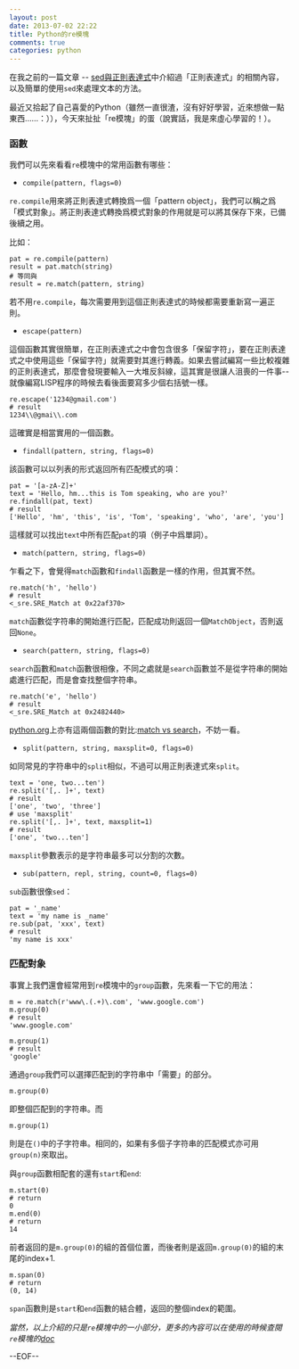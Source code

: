 ```yaml
---
layout: post
date: 2013-07-02 22:22
title: Python的re模塊
comments: true
categories: python
---
```


在我之前的一篇文章 -- [sed與正則表達式](http://www.shaofantasy.cn/2013-05-learn-sed/)中介紹過「正則表達式」的相關內容，以及簡單的使用`sed`來處理文本的方法。

最近又拾起了自己喜愛的Python（雖然一直很渣，沒有好好學習，近來想做一點東西……：）），今天來扯扯「re模塊」的蛋（說實話，我是來虛心學習的！）。

### 函數

我們可以先來看看`re`模塊中的常用函數有哪些：

- `compile(pattern, flags=0)`

`re.compile`用來將正則表達式轉換爲一個「pattern object」，我們可以稱之爲「模式對象」。將正則表達式轉換爲模式對象的作用就是可以將其保存下來，已備後續之用。

比如：

    pat = re.compile(pattern)
    result = pat.match(string)
	# 等同與
	result = re.match(pattern, string)
	
若不用`re.compile`，每次需要用到這個正則表達式的時候都需要重新寫一遍正則。

- `escape(pattern)`

這個函數其實很簡單，在正則表達式之中會包含很多「保留字符」，要在正則表達式之中使用這些「保留字符」就需要對其進行轉義。如果去嘗試編寫一些比較複雜的正則表達式，那麼會發現要輸入一大堆反斜線，這其實是很讓人沮喪的一件事--就像編寫LISP程序的時候去看後面要寫多少個右括號一樣。

    re.escape('1234@gmail.com')
	# result
	1234\\@gmai\\.com

這確實是相當實用的一個函數。

- `findall(pattern, string, flags=0)`

該函數可以以列表的形式返回所有匹配模式的項：

    pat = '[a-zA-Z]+'
    text = 'Hello, hm...this is Tom speaking, who are you?'
	re.findall(pat, text)
	# result
	['Hello', 'hm', 'this', 'is', 'Tom', 'speaking', 'who', 'are', 'you']

這樣就可以找出`text`中所有匹配`pat`的項（例子中爲單詞）。
	

- `match(pattern, string, flags=0)`

乍看之下，會覺得`match`函數和`findall`函數是一樣的作用，但其實不然。

    re.match('h', 'hello')
	# result
	<_sre.SRE_Match at 0x22af370>
	
`match`函數從字符串的開始進行匹配，匹配成功則返回一個`MatchObject`，否則返回`None`。

- `search(pattern, string, flags=0)`

`search`函數和`match`函數很相像，不同之處就是`search`函數並不是從字符串的開始處進行匹配，而是會查找整個字符串。

    re.match('e', 'hello')
	# result
	<_sre.SRE_Match at 0x2482440>
	
[python.org](www.python.org)上亦有這兩個函數的對比:[match vs search](http://docs.python.org/2/library/re.html#search-vs-match)，不妨一看。

- `split(pattern, string, maxsplit=0, flags=0)`

如同常見的字符串中的`split`相似，不過可以用正則表達式來`split`。

    text = 'one, two...ten')
    re.split('[,. ]+', text)
	# result
	['one', 'two', 'three']
	# use 'maxsplit'
	re.split('[,. ]+', text, maxsplit=1)
	# result
	['one', 'two...ten']
	
`maxsplit`參數表示的是字符串最多可以分割的次數。

- `sub(pattern, repl, string, count=0, flags=0)`

`sub`函數很像`sed`：

    pat = '_name'
	text = 'my name is _name'
	re.sub(pat, 'xxx', text)
	# result
	'my name is xxx'

### 匹配對象

事實上我們還會經常用到`re`模塊中的`group`函數，先來看一下它的用法：

    m = re.match(r'www\.(.+)\.com', 'www.google.com')
	m.group(0)
	# result
	'www.google.com'
	
	m.group(1)
	# result
	'google'
	
通過`group`我們可以選擇匹配到的字符串中「需要」的部分。

    m.group(0)

即整個匹配到的字符串。而

    m.group(1)
	
則是在`()`中的子字符串。相同的，如果有多個子字符串的匹配模式亦可用`group(n)`來取出。

與`group`函數相配套的還有`start`和`end`:

    m.start(0)
	# return
	0
	m.end(0)
	# return 
	14
	
前者返回的是`m.group(0)`的組的首個位置，而後者則是返回`m.group(0)`的組的末尾的index+1.

    m.span(0)
	# return
	(0, 14)
	
`span`函數則是`start`和`end`函數的結合體，返回的整個index的範圍。


*當然，以上介紹的只是`re`模塊中的一小部分，更多的內容可以在使用的時候查閱`re`模塊的[doc](http://docs.python.org/2/library/re.html)*

--EOF--
